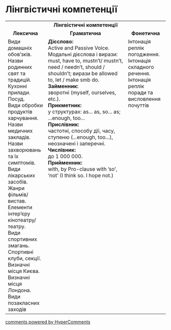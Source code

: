 <div id="hypercomments_widget" class="js-hypercomments-widget invisible"></div>

# Лінгвістичні компетенції


<table>
  <tr>
    <td align="center" colspan="3"><b>Лінгвістичні компетенції</b></td>
  </tr>
            <tr>
                <td align="center"><b>Лексична</b></td>
                <td align="center"><b>Граматична</b></td>
                <td align="center"><b>Фонетична</b></td>
            </tr>
            <tr>
                <td width="25%" style="vertical-align:top !important;">
Види домашніх обов’зків.<br>
Назви родинних свят та традицій.<br>
Кухонні прилади.<br>
Посуд.<br>
Види обробки продуктів харчування.<br>
Назви медичних закладів.<br>
Назви захворювань та їх симптомів.<br>
Види лікарських засобів.<br>
Жанри фільмів/вистав.<br>
Елементи інтер’єру кінотеатру/театру.<br>
Види спортивних змагань.<br>
Спортивні клуби, секції.<br>
Визначні місця Києва.<br>
Визначні місця Лондона.<br>
Види позакласних заходів</td>
<td width="50%" style="vertical-align:top !important;">
<b>Дієслово:</b><br>
Active and Passive Voice. Модальні дієслова і вирази: must, have to, mustn’t/ mustn’t, need / needn’t, should / shouldn’t; вирази be allowed to, let / make smb do.<br>
<b>Займенник:</b><br>
зворотні (myself, ourselves, etc.).<br>
<b>Прикметник:</b><br>
у структурах: as... as, so... as; ...enough, too... <br>
<b>Прислівник:</b><br>
частотні, способу дїі, часу, ступеню (...enough, too...), неозначені і заперечні.<br>
<b>Числівник:</b><br>
до 1 000 000.<br>
<b>Прийменник:</b><br>
with, by Pro-clause with ’so’, ‘not’ (I think so. I hope not.)
</td>
<td width="25%" style="vertical-align:top !important;">Інтонація реплік погодження. Інтонація складного речення. Інтонація реплік поради та висловлення почуттів</td>
            </tr>
</table>

<div class="js-hypercomments-container">
    <a href="http://hypercomments.com" class="hc-link" title="comments widget">comments powered by HyperComments</a>
</div>
